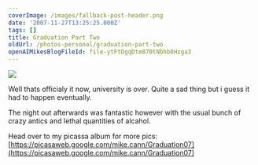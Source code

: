 ```yaml
---
coverImage: /images/fallback-post-header.png
date: '2007-11-27T13:25:25.000Z'
tags: []
title: Graduation Part Two
oldUrl: /photos-personal/graduation-part-two
openAIMikesBlogFileId: file-ytFtDgqDtm870tNbhb8Hzga3
---
```


[![](https://lh4.google.com/mike.cann/R0wLbcA26rI/AAAAAAAAEs0/RL9WXF7gGP4/s400/DSC02638.JPG)](https://picasaweb.google.com/mike.cann/Graduation07/photo#5137493840927058610)

Well thats officialy it now, university is over. Quite a sad thing but i guess it had to happen eventually.

<!-- more -->

The night out afterwards was fantastic however with the usual bunch of crazy antics and lethal quantities of alcahol.

Head over to my picassa album for more pics: [https://picasaweb.google.com/mike.cann/Graduation07](https://picasaweb.google.com/mike.cann/Graduation07)
